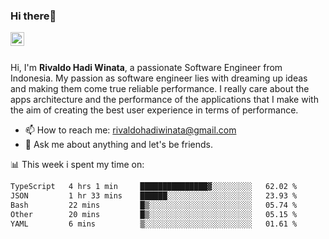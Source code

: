 ### Hi there👋
<a href="https://www.linkedin.com/in/rivaldohadiwinata/">
  <img align="left" alt="Rivaldo's LinkedIN" width="22px" src="https://upload.wikimedia.org/wikipedia/commons/8/81/LinkedIn_icon.svg" />
</a>

<br/>
<br/>

Hi, I'm **Rivaldo Hadi Winata**, a passionate Software Engineer from Indonesia. 
My passion as software engineer lies with dreaming up ideas and making them come true reliable performance. 
I really care about the apps architecture and the performance of the applications that I make with the aim of creating the best user experience in terms of performance.

- 📫 How to reach me: [rivaldohadiwinata@gmail.com](mailto:rivaldohadiwinata@gmail.com)
- 💬 Ask me about anything and let's be friends.

📊 This week i spent my time on:


<!--START_SECTION:waka-->

```txt
TypeScript   4 hrs 1 min     ███████████████▓░░░░░░░░░   62.02 %
JSON         1 hr 33 mins    ██████░░░░░░░░░░░░░░░░░░░   23.93 %
Bash         22 mins         █▒░░░░░░░░░░░░░░░░░░░░░░░   05.74 %
Other        20 mins         █▒░░░░░░░░░░░░░░░░░░░░░░░   05.15 %
YAML         6 mins          ▒░░░░░░░░░░░░░░░░░░░░░░░░   01.61 %
```

<!--END_SECTION:waka-->


<!--- 🔭 I’m currently working on Parnas FMS Project -->

<!--
**rivaldotjioe/rivaldotjioe** is a ✨ _special_ ✨ repository because its `README.md` (this file) appears on your GitHub profile.

Here are some ideas to get you started:

- 🔭 I’m currently working on ...
- 🌱 I’m currently learning ...
- 👯 I’m looking to collaborate on ...
- 🤔 I’m looking for help with ...
- 💬 Ask me about ...
- 📫 How to reach me: ...
- 😄 Pronouns: ...
- ⚡ Fun fact: ...
-->
